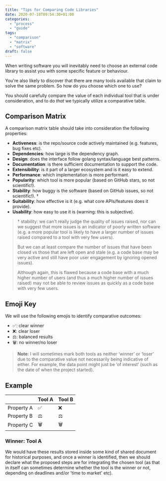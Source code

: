 ```yaml
---
title: "Tips for Comparing Code Libraries"
date: 2020-07-18T09:54:30+01:00
categories:
  - "process"
  - "guide"
tags:
  - "comparison"
  - "matrix"
  - "software"
draft: false
---
```


When writing software you will inevitably need to choose an external code library to assist you with some specific feature or behaviour. 

You're also likely to discover that there are many tools available that claim to solve the same problem. So how do you choose which one to use?

You should carefully compare the value of each individual tool that is under consideration, and to do _that_ we typically utilize a comparative table.

## Comparison Matrix

A comparison matrix table should take into consideration the following properties:

- **Activeness**: is the repo/source code actively maintained (e.g. features, bug fixes etc).
- **Dependencies**: how large is the dependency graph.
- **Design**: does the interface follow golang syntax/language best patterns.
- **Documentation**: is there sufficient documentation to support the code.
- **Extensibility**: is it part of a larger ecosystem and is it easy to extend.
- **Performance**: which implementation is more performant.
- **Popularity**: which tool is more popular (based on GitHub stars, so not scientific!).
- **Stability**: how buggy is the software (based on GitHub issues, so not scientific!). †
- **Suitability**: how effective is it (e.g. what core APIs/features does it provide).
- **Usability**: how easy to use it is (warning: this is subjective).

> † stability: we can't really judge the quality of issues raised, nor can we suggest that more issues is an indicator of poorly written software (e.g. a more popular tool is likely to have a larger number of issues raised compared to a tool with very few users).
>
> But we can at least compare the number of issues that have been closed vs those that are left open and stale (e.g. a code base may be very active and still have poor user engagement by ignoring opened issues).
>
> Although again, this is flawed because a code base with a much higher number of users (and thus a much higher number of issues raised) may not be able to review issues as quickly as a code base with very few users.

## Emoji Key

We will use the following emojis to identify comparative outcomes:

- ✅: clear winner
- ❌: clear loser
- ⚖️: balanced results
- 🗑: no winner/no loser

> **Note**: I will sometimes mark both tools as neither ‘winner’ or ‘loser’ due to the comparative value not necessarily being indicative of either. For example, the data point might just be ‘of interest’ (such as the date of when the project started).

## Example

||Tool A|Tool B|
|---|---|---|
|Property A|✅|❌|
|Property B|⚖️|⚖️|
|Property C|🗑|🗑|

### Winner: Tool A

We would have these results stored inside some kind of shared document for historical purposes, and once a winner is identified, then we should declare what the proposed steps are for integrating the chosen tool (as that in itself can sometimes determine whether the tool is the winner or not, depending on deadlines and/or 'time to market' etc).

